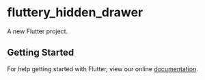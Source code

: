 # fluttery_hidden_drawer

A new Flutter project.

## Getting Started

For help getting started with Flutter, view our online
[documentation](https://flutter.io/).

